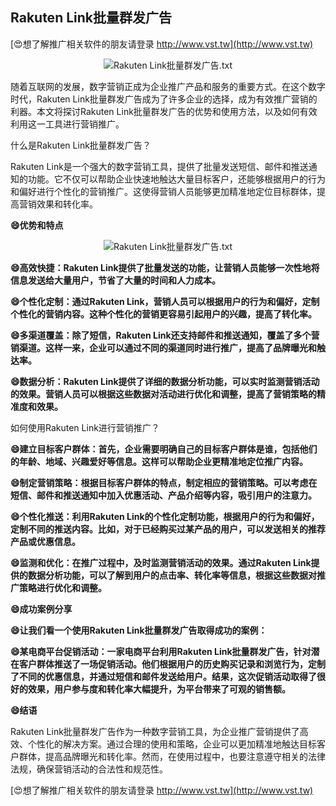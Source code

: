 ## **Rakuten Link批量群发广告**

[😍想了解推广相关软件的朋友请登录 http://www.vst.tw](http://www.vst.tw)

 <center><img src="https://vst.tw/MP4/tuiguang/png/6.png" alt="Rakuten Link批量群发广告.txt"></center>

随着互联网的发展，数字营销正成为企业推广产品和服务的重要方式。在这个数字时代，Rakuten Link批量群发广告成为了许多企业的选择，成为有效推广营销的利器。本文将探讨Rakuten Link批量群发广告的优势和使用方法，以及如何有效利用这一工具进行营销推广。

什么是Rakuten Link批量群发广告？

Rakuten Link是一个强大的数字营销工具，提供了批量发送短信、邮件和推送通知的功能。它不仅可以帮助企业快速地触达大量目标客户，还能够根据用户的行为和偏好进行个性化的营销推广。这使得营销人员能够更加精准地定位目标群体，提高营销效果和转化率。

**😄优势和特点**

 <center><img src="https://vst.tw/MP4/tuiguang/png/5.png" alt="Rakuten Link批量群发广告.txt"></center>

**😄高效快捷：Rakuten Link提供了批量发送的功能，让营销人员能够一次性地将信息发送给大量用户，节省了大量的时间和人力成本。**

**😄个性化定制：通过Rakuten Link，营销人员可以根据用户的行为和偏好，定制个性化的营销内容。这种个性化的营销更容易引起用户的兴趣，提高了转化率。**

**😄多渠道覆盖：除了短信，Rakuten Link还支持邮件和推送通知，覆盖了多个营销渠道。这样一来，企业可以通过不同的渠道同时进行推广，提高了品牌曝光和触达率。**

**😄数据分析：Rakuten Link提供了详细的数据分析功能，可以实时监测营销活动的效果。营销人员可以根据这些数据对活动进行优化和调整，提高了营销策略的精准度和效果。**

如何使用Rakuten Link进行营销推广？

**😄建立目标客户群体：首先，企业需要明确自己的目标客户群体是谁，包括他们的年龄、地域、兴趣爱好等信息。这样可以帮助企业更精准地定位推广内容。**

**😄制定营销策略：根据目标客户群体的特点，制定相应的营销策略。可以考虑在短信、邮件和推送通知中加入优惠活动、产品介绍等内容，吸引用户的注意力。**

**😄个性化推送：利用Rakuten Link的个性化定制功能，根据用户的行为和偏好，定制不同的推送内容。比如，对于已经购买过某产品的用户，可以发送相关的推荐产品或优惠信息。**

**😄监测和优化：在推广过程中，及时监测营销活动的效果。通过Rakuten Link提供的数据分析功能，可以了解到用户的点击率、转化率等信息，根据这些数据对推广策略进行优化和调整。**

**😄成功案例分享**

**😄让我们看一个使用Rakuten Link批量群发广告取得成功的案例：**

**😄某电商平台促销活动：一家电商平台利用Rakuten Link批量群发广告，针对潜在客户群体推送了一场促销活动。他们根据用户的历史购买记录和浏览行为，定制了不同的优惠信息，并通过短信和邮件发送给用户。结果，这次促销活动取得了很好的效果，用户参与度和转化率大幅提升，为平台带来了可观的销售额。**

**😄结语**

Rakuten Link批量群发广告作为一种数字营销工具，为企业推广营销提供了高效、个性化的解决方案。通过合理的使用和策略，企业可以更加精准地触达目标客户群体，提高品牌曝光和转化率。然而，在使用过程中，也要注意遵守相关的法律法规，确保营销活动的合法性和规范性。

[😍想了解推广相关软件的朋友请登录 http://www.vst.tw](http://www.vst.tw)



